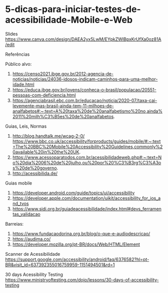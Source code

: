 # 5-dicas-para-iniciar-testes-de-acessibilidade-Mobile-e-Web
Slides
https://www.canva.com/design/DAEA2yx5LwM/EYpkZWIBpxKrUfXa0oz81A/edit

Referências

Público alvo:
1) https://censo2021.ibge.gov.br/2012-agencia-de-noticias/noticias/24036-idosos-indicam-caminhos-para-uma-melhor-idade.html
2) https://educa.ibge.gov.br/jovens/conheca-o-brasil/populacao/20551-pessoas-com-deficiencia.html
3) https://agenciabrasil.ebc.com.br/educacao/noticia/2020-07/taxa-cai-levemente-mas-brasil-ainda-tem-11-milhoes-de-analfabetos#:~:text=A%20taxa%20de%20analfabetismo%20no,ainda%2011%20milh%C3%B5es%20de%20analfabetos.

Guias, Leis, Normas
1) http://blog.handtalk.me/wcag-2-0/
https://www.bbc.co.uk/accessibility/forproducts/guides/mobile/#:~:text=The%20BBC%20Mobile%20Accessibility%20Guidelines,commonly%20available%20in%20the%20UK.
2) https://www.acessoparatodos.com.br/acessibilidadeweb.php#:~:text=No%20dia%2006%20de%20julho,ou%20por%20%C3%B3rg%C3%A3os%20de%20governo.
3) http://acessibilida.de/

Guias mobile
1) https://developer.android.com/guide/topics/ui/accessibility
2) https://developer.apple.com/documentation/uikit/accessibility_for_ios_and_tvos
3) https://www.sidi.org.br/guiadeacessibilidade/index.html#devs_ferramentas_validacao

Barreias:
1) https://www.fundacaodorina.org.br/blog/o-que-e-audiodescricao/
2) https://audima.co/
3) https://developer.mozilla.org/pt-BR/docs/Web/HTML/Element

Scanner de Acessibilidade
https://support.google.com/accessibility/android/faq/6376582?hl=pt-BR&visit_id=637392355016759959-1151494501&rd=1

30 days Acessibility Testing
https://www.ministryoftesting.com/dojo/lessons/30-days-of-accessibility-testing
